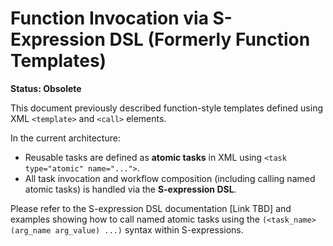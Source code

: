 # Function Invocation via S-Expression DSL (Formerly Function Templates)

**Status: Obsolete**

This document previously described function-style templates defined using XML `<template>` and `<call>` elements.

In the current architecture:
*   Reusable tasks are defined as **atomic tasks** in XML using `<task type="atomic" name="...">`.
*   All task invocation and workflow composition (including calling named atomic tasks) is handled via the **S-expression DSL**.

Please refer to the S-expression DSL documentation [Link TBD] and examples showing how to call named atomic tasks using the `(<task_name> (arg_name arg_value) ...)` syntax within S-expressions.
